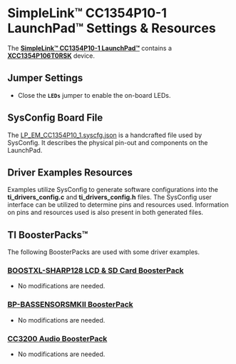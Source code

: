 # SimpleLink&trade; CC1354P10-1 LaunchPad&trade; Settings & Resources

The [__SimpleLink&trade; CC1354P10-1 LaunchPad&trade;__][launchpad] contains a
[__XCC1354P106T0RSK__][device] device.

## Jumper Settings

* Close the __`LEDs`__ jumper to enable the on-board LEDs.

## SysConfig Board File

The [LP_EM_CC1354P10_1.syscfg.json](../.meta/LP_EM_CC1354P10_1.syscfg.json)
is a handcrafted file used by SysConfig. It describes the physical pin-out
and components on the LaunchPad.

## Driver Examples Resources

Examples utilize SysConfig to generate software configurations into
the __ti_drivers_config.c__ and __ti_drivers_config.h__ files. The SysConfig
user interface can be utilized to determine pins and resources used.
Information on pins and resources used is also present in both generated files.

## TI BoosterPacks&trade;

The following BoosterPacks are used with some driver examples.

### [__BOOSTXL-SHARP128 LCD & SD Card BoosterPack__][boostxl-sharp128]

* No modifications are needed.

### [__BP-BASSENSORSMKII BoosterPack__][bp-bassensorsmkii]

* No modifications are needed.

### [__CC3200 Audio BoosterPack__][cc3200audboost]

* No modifications are needed.

[device]: https://www.ti.com/product/CC1354P10
[launchpad]: https://www.ti.com/tool/LP-EM-CC1354P10
[boostxl-sharp128]: https://www.ti.com/tool/BOOSTXL-SHARP128
[bp-bassensorsmkii]: https://www.ti.com/tool/BP-BASSENSORSMKII
[cc3200audboost]: https://www.ti.com/tool/CC3200AUDBOOST
